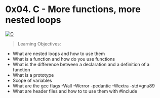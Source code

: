 0x04. C - More functions, more nested loops
===========================================

[![C](https://upload.wikimedia.org/wikipedia/commons/1/18/C_Programming_Language.svg)]()

> Learning Objectives:

* What are nested loops and how to use them
* What is a function and how do you use functions
* What is the difference between a declaration and a definition of a function
* What is a prototype
* Scope of variables
* What are the gcc flags -Wall -Werror -pedantic -Wextra -std=gnu89
* What are header files and how to to use them with #include
